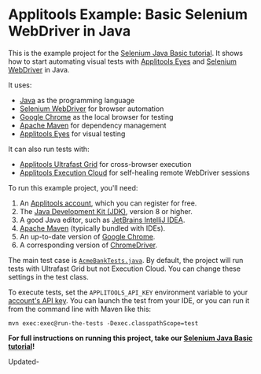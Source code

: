 # Applitools Example: Basic Selenium WebDriver in Java

This is the example project for the [Selenium Java Basic tutorial](https://applitools.com/tutorials/quickstart/web/selenium/java/basic).
It shows how to start automating visual tests
with [Applitools Eyes](https://applitools.com/platform/eyes/)
and [Selenium WebDriver](https://www.selenium.dev/) in Java.

It uses:

* [Java](https://www.java.com/) as the programming language
* [Selenium WebDriver](https://www.selenium.dev/) for browser automation
* [Google Chrome](https://www.google.com/chrome/downloads/) as the local browser for testing
* [Apache Maven](https://maven.apache.org/index.html) for dependency management
* [Applitools Eyes](https://applitools.com/platform/eyes/) for visual testing

It can also run tests with:

* [Applitools Ultrafast Grid](https://applitools.com/platform/ultrafast-grid/) for cross-browser execution
* [Applitools Execution Cloud](https://applitools.com/platform/execution-cloud/) for self-healing remote WebDriver sessions

To run this example project, you'll need:

1. An [Applitools account](https://auth.applitools.com/users/register), which you can register for free.
2. The [Java Development Kit (JDK)](https://www.oracle.com/java/technologies/downloads/), version 8 or higher.
3. A good Java editor, such as [JetBrains IntelliJ IDEA](https://www.jetbrains.com/idea/).
4. [Apache Maven](https://maven.apache.org/download.cgi) (typically bundled with IDEs).
5. An up-to-date version of [Google Chrome](https://www.google.com/chrome/downloads/).
6. A corresponding version of [ChromeDriver](https://chromedriver.chromium.org/downloads).

The main test case is [`AcmeBankTests.java`](src/test/java/com/applitools/example/AcmeBankTests.java).
By default, the project will run tests with Ultrafast Grid but not Execution Cloud.
You can change these settings in the test class.

To execute tests, set the `APPLITOOLS_API_KEY` environment variable
to your [account's API key](https://applitools.com/tutorials/guides/getting-started/registering-an-account).
You can launch the test from your IDE,
or you can run it from the command line with Maven like this:

```
mvn exec:exec@run-the-tests -Dexec.classpathScope=test
```

**For full instructions on running this project, take our
[Selenium Java Basic tutorial](https://applitools.com/tutorials/quickstart/web/selenium/java/basic)!**

Updated-